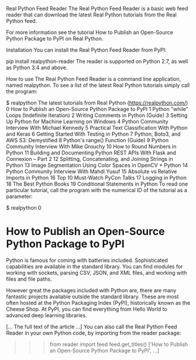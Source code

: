 Real Python Feed Reader
The Real Python Feed Reader is a basic web feed reader that can download the latest Real Python tutorials from the Real Python feed.

For more information see the tutorial How to Publish an Open-Source Python Package to PyPI on Real Python.

Installation
You can install the Real Python Feed Reader from PyPI:

pip install realpython-reader
The reader is supported on Python 2.7, as well as Python 3.4 and above.

How to use
The Real Python Feed Reader is a command line application, named realpython. To see a list of the latest Real Python tutorials simply call the program:

$ realpython
The latest tutorials from Real Python (https://realpython.com/)
 0 How to Publish an Open-Source Python Package to PyPI
 1 Python "while" Loops (Indefinite Iteration)
 2 Writing Comments in Python (Guide)
 3 Setting Up Python for Machine Learning on Windows
 4 Python Community Interview With Michael Kennedy
 5 Practical Text Classification With Python and Keras
 6 Getting Started With Testing in Python
 7 Python, Boto3, and AWS S3: Demystified
 8 Python's range() Function (Guide)
 9 Python Community Interview With Mike Grouchy
10 How to Round Numbers in Python
11 Building and Documenting Python REST APIs With Flask and Connexion – Part 2
12 Splitting, Concatenating, and Joining Strings in Python
13 Image Segmentation Using Color Spaces in OpenCV + Python
14 Python Community Interview With Mahdi Yusuf
15 Absolute vs Relative Imports in Python
16 Top 10 Must-Watch PyCon Talks
17 Logging in Python
18 The Best Python Books
19 Conditional Statements in Python
To read one particular tutorial, call the program with the numerical ID of the tutorial as a parameter:

$ realpython 0
# How to Publish an Open-Source Python Package to PyPI

Python is famous for coming with batteries included. Sophisticated
capabilities are available in the standard library. You can find modules for
working with sockets, parsing CSV, JSON, and XML files, and working with
files and file paths.

However great the packages included with Python are, there are many
fantastic projects available outside the standard library. These are most
often hosted at the Python Packaging Index (PyPI), historically known as the
Cheese Shop. At PyPI, you can find everything from Hello World to advanced
deep learning libraries.

[... The full text of the article ...]
You can also call the Real Python Feed Reader in your own Python code, by importing from the reader package:

>>> from reader import feed
>>> feed.get_titles()
['How to Publish an Open-Source Python Package to PyPI', ...]